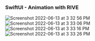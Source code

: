 ### SwiftUI - Animation with RIVE

![Screenshot 2022-06-13 at 3 32 56 PM](https://user-images.githubusercontent.com/43451046/173330516-e0a7a34c-ff2b-47ba-9bdb-e63dbde0ee67.png)
![Screenshot 2022-06-13 at 3 33 06 PM](https://user-images.githubusercontent.com/43451046/173330535-03612e99-3611-418e-9720-bd831b8bb6ec.png)
![Screenshot 2022-06-13 at 3 33 16 PM](https://user-images.githubusercontent.com/43451046/173330557-aa8aba18-be3a-4942-b1bf-e333ce86b650.png)
![Screenshot 2022-06-13 at 3 33 26 PM](https://user-images.githubusercontent.com/43451046/173330564-d47c3bfa-6214-4c4c-8473-61a4e57f7922.png)

